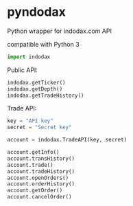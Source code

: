 # pyndodax
Python wrapper for indodax.com API

compatible with Python 3

```python
import indodax
```

Public API:
```python
indodax.getTicker()
indodax.getDepth()
indodax.getTradeHistory()
```

Trade API:
```python
key = "API key"
secret = "Secret key"

account = indodax.TradeAPI(key, secret)

account.getInfo()
account.transHistory()
account.trade()
account.tradeHistory()
account.openOrders()
account.orderHistory()
account.getOrder()
account.cancelOrder()
```
